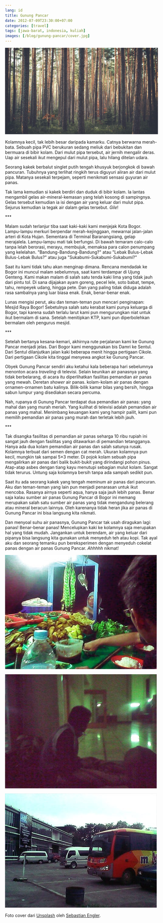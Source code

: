 ```yaml
---
lang: id
title: Gunung Pancar
date: 2012-07-09T23:30:00+07:00
categories: [travel]
tags: [jawa-barat, indonesia, kuliah]
images: [/blog/gunung-pancar/cover.jpg]
---
```

![Gunung Pancar](cover.jpg)

Kolamnya kecil, tak lebih besar daripada kamarku. Catnya berwarna merah-bata. Sebuah pipa PVC berukuran sedang meliuk dari bebukitan dan bermuara di bibir kolam. Dari mulut pipa tersebut, air jernih mengalir deras. Uap air sesekali ikut mengepul dari mulut pipa, lalu hilang ditelan udara.

Seorang kakek berbalut singlet putih tengah khusyuk berjongkok di bawah pancuran. Tubuhnya yang terlihat ringkih terus diguyuri aliran air dari mulut pipa. Matanya sesekali terpejam, seperti menikmati sensasi guyuran air panas.

Tak lama kemudian si kakek berdiri dan duduk di bibir kolam. Ia lantas mengambil gelas air-mineral-kemasan yang telah kosong di sampingnya. Gelas tersebut kemudian ia isi dengan air yang keluar dari mulut pipa. Sejurus kemudian ia tegak air dalam gelas tersebut. *Gile*!

\*\*\*

Malam sudah terlanjur tiba saat kaki-kaki kami menjejak Kota Bogor. Lampu-lampu merkuri berpendar merah-kejinggaan, mewarnai jalan-jalan arteri di Kota Hujan. Sementara di Terminal Baranangsiang, gelap merajalela. Lampu-lampu mati tak berfungsi. Di bawah temaram calo-calo tanpa lelah berorasi, merayu, membujuk, memaksa para calon penumpang yang kelelahan. "Bandung-Bandung-Bandung?" atau "Lebak Bulus-Lebak Bulus-Lebak Bulus?" atau juga "Sukabumi-Sukabumi-Sukabumi?"

Saat itu kami tidak tahu akan menginap dimana. Rencana mendadak ke Bogor ini muncul malam sebelumnya, saat kami terdampar di Ujung Genteng. Kami makan malam di salah satu tenda kaki lima yang tidak jauh dari pintu tol. Di sana dijajakan ayam goreng, pecel lele, soto babat, tempe, tahu, rempeyek udang, hingga pete. Dan yang paling tidak diduga adalah rasa sambalnya yang luar biasa enak. Enak, benar-benar enak.

Lunas mengisi perut, aku dan teman-teman pun mencari penginapan: Mesjid Raya Bogor! Sebetulnya salah satu kerabat kami punya keluarga di Bogor, tapi karena sudah terlalu larut kami pun mengurungkan niat untuk ikut bermalam di sana. Setelah menitipkan KTP, kami pun diperbolehkan bermalam oleh pengurus mesjid.

\*\*\*

Setelah bertanya kesana-kemari, akhirnya rute perjalanan kami ke Gunung Pancar menjadi jelas. Dari Bogor kami menggunakan bis Damri ke Sentul. Dari Sentul dilanjutkan jalan kaki beberapa menit hingga pertigaan Cikole. Dari pertigaan Cikole kita tinggal menyewa angkot ke Gunung Pancar.

Obyek Gunung Pancar sendiri aku ketahui kala beberapa hari sebelumnya menonton acara *traveling* di televisi. Selain keunikan air panasnya yang tidak berbelarang, di acara itu diperlihatkan fasilitas pemandian air panas yang mewah. Deretan *shower* air panas. kolam-kolam air panas dengan ornamen-ornamen batu kalinya. Bilik-bilik kamar bilas yang bersih, hingga sabun lumpur yang disediakan secara percuma.

Nah, rupanya di Gunung Pancar terdapat dua pemandian air panas: yang mahal dan yang murah meriah. Yang kulihat di televisi adalah pemandian air panas yang mahal. Menimbang keuangan kami yang hampir pailit, kami pun memilih pemandian air panas yang murah dan terletak lebih jauh.

\*\*\*

Tak disangka fasilitas di pemandian air panas seharga 10 ribu rupiah ini sangat jauh dengan fasilitas yang ditawarkan di pemandian tetangganya. Hanya ada dua kolam pemandian air panas dan salah satunya rusak. Kolamnya terbuat dari semen dengan cat merah. Ukuran kolamnya pun kecil, mungkin tak sampai 5×3 meter. Di pojok kolam sebuah pipa mengalirkan air panas dari balik bukit-bukit yang dirindangi pohon pinus. Atap-atap asbes dengan tiang kayu menutupi sebagian mulut kolam. Sangat tidak terurus. Untung saja kolamnya bersih tanpa ada sampah sedikit pun.

Saat itu ada seorang kakek yang tengah meminum air panas dari pancuran. Aku dan teman-teman yang lain pun menjadi penarasan untuk ikut mencoba. Rasanya airnya seperti aqua, hanya saja jauh lebih panas. Benar saja kalau sumber air panas Gunung Pancar di Bogor ini memang merupakan salah satu sumber air panas yang tidak mengandung belerang atau mineral beracun lainnya. Oleh karenanya tidak heran jika air panas di Gunung Pancar ini bisa langsung kita nikmati.

Dan menyoal suhu air panasnya, Gunung Pancar tak usah diragukan lagi: panas! Benar-benar panas! Mencelupkan kaki ke kolamnya saja merupakan hal yang tidak mudah. Jangankan untuk berendam, air yang keluar dari pipanya bisa langsung kita gunakan untuk menyeduh teh atau kopi. Tak ayal aku dan seorang temanku pun bereksperimen dengan menyeduh cokelat panas dengan air panas Gunung Pancar. *Ahhhhh* nikmat!

![Makan malam di Bogor.](01-makan-malam-di-bogor.jpg)

![Bermalam di Mesjid Raya Bogor.](02-bermalam-di-mesjid-raya-bogor.jpg)

![Menunggu Damri di Botani Square.](03-naik-damri-dari-botani-square.jpg)

Foto cover dari [Unsplash](https://unsplash.com/photos/PLeo6LGc3AI) oleh [Sebastian Engler](https://unsplash.com/@snengl).

